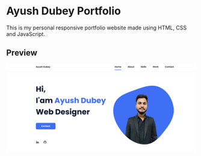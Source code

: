 # Ayush Dubey Portfolio
This is my personal responsive portfolio website made using HTML, CSS and JavaScript.

## Preview

![Preview](preview.png)